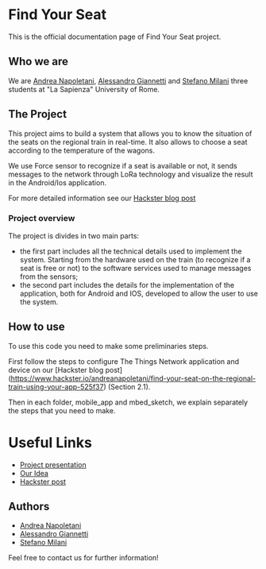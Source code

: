 # Find Your Seat
This is the official documentation page of Find Your Seat project.

## Who we are
We are [Andrea Napoletani](https://www.linkedin.com/in/andrea-napoletani-aa0b87166/), [Alessandro Giannetti](https://www.linkedin.com/in/alessandro-giannetti-2b1864b4/) and [Stefano Milani](https://www.linkedin.com/in/stefano-milani-561044181/) three students at "La Sapienza" University of Rome.

## The Project
This project aims to build a system that allows you to know the situation of the seats on the regional train in real-time. It also allows to choose a seat according to the temperature of the wagons.

We use Force sensor to recognize if a seat is available or not, it sends messages to the network through LoRa technology and visualize the result in the Android/Ios application.

For more detailed information see our [Hackster blog post](https://www.hackster.io/andreanapoletani/find-your-seat-on-the-regional-train-using-your-app-525f37)

### Project overview
The project is divides in two main parts:
* the first part includes all the technical details used to implement the system. Starting from the hardware used on the train (to recognize if a seat is free or not) to the software services used to manage messages from the sensors;
* the second part includes the details for the implementation of the application, both for Android and IOS, developed to allow the user to use the system.

## How to use
To use this code you need to make some preliminaries steps.

First follow the steps to configure The Things Network application and device on our [Hackster blog post] (https://www.hackster.io/andreanapoletani/find-your-seat-on-the-regional-train-using-your-app-525f37) (Section 2.1).

Then in each folder, mobile_app and mbed_sketch, we explain separately the steps that you need to make.

# Useful Links
* [Project presentation](TOINSERT)
* [Our Idea](https://www.slideshare.net/AndreaNapoletani/find-your-seat-idea)
* [Hackster post](https://www.hackster.io/andreanapoletani/find-your-seat-on-the-regional-train-using-your-app-525f37)

## Authors
* [Andrea Napoletani](https://www.linkedin.com/in/andrea-napoletani-aa0b87166/)
* [Alessandro Giannetti](https://www.linkedin.com/in/alessandro-giannetti-2b1864b4/)
* [Stefano Milani](https://www.linkedin.com/in/stefano-milani-561044181/)

Feel free to contact us for further information!
